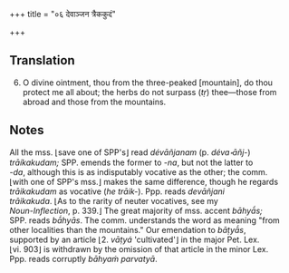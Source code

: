 +++
title = "०६ देवाञ्जन त्रैककुदं"

+++
## Translation
6. O divine ointment, thou from the three-peaked \[mountain\], do thou  
protect me all about; the herbs do not surpass (*tṛ*) thee—those from  
abroad and those from the mountains.

## Notes
All the mss. ⌊save one of SPP's⌋ read *dévāñjanam* (p. *déva॰āñj-*)  
*trāíkakudam;* SPP. emends the former to *-na*, but not the latter to  
*-da*, although this is as indisputably vocative as the other; the comm.  
⌊with one of SPP's mss.⌋ makes the same difference, though he regards  
*trāikakudam* as vocative (*he trāik-*). Ppp. reads *devāñjani  
trāikakuda*. ⌊As to the rarity of neuter vocatives, see my  
*Noun-Inflection*, p. 339.⌋ The great majority of mss. accent *bāhyā́s;*  
SPP. reads *bā́hyās*. The comm. understands the word as meaning "from  
other localities than the mountains." Our emendation to *bāṭyā́s*,  
supported by an article ⌊2. *vāṭyá* 'cultivated'⌋ in the major Pet. Lex.  
⌊vi. 903⌋ is withdrawn by the omission of that article in the minor Lex.  
Ppp. reads corruptly *bāhyaṁ parvatyā*.
